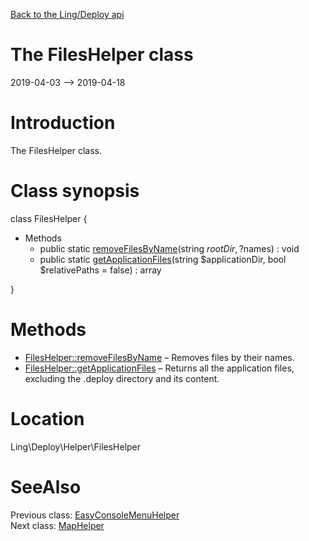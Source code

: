 [Back to the Ling/Deploy api](https://github.com/lingtalfi/Deploy/blob/master/doc/api/Ling/Deploy.md)



The FilesHelper class
================
2019-04-03 --> 2019-04-18






Introduction
============

The FilesHelper class.



Class synopsis
==============


class <span class="pl-k">FilesHelper</span>  {

- Methods
    - public static [removeFilesByName](https://github.com/lingtalfi/Deploy/blob/master/doc/api/Ling/Deploy/Helper/FilesHelper/removeFilesByName.md)(string $rootDir, ?$names) : void
    - public static [getApplicationFiles](https://github.com/lingtalfi/Deploy/blob/master/doc/api/Ling/Deploy/Helper/FilesHelper/getApplicationFiles.md)(string $applicationDir, bool $relativePaths = false) : array

}






Methods
==============

- [FilesHelper::removeFilesByName](https://github.com/lingtalfi/Deploy/blob/master/doc/api/Ling/Deploy/Helper/FilesHelper/removeFilesByName.md) &ndash; Removes files by their names.
- [FilesHelper::getApplicationFiles](https://github.com/lingtalfi/Deploy/blob/master/doc/api/Ling/Deploy/Helper/FilesHelper/getApplicationFiles.md) &ndash; Returns all the application files, excluding the .deploy directory and its content.





Location
=============
Ling\Deploy\Helper\FilesHelper


SeeAlso
==============
Previous class: [EasyConsoleMenuHelper](https://github.com/lingtalfi/Deploy/blob/master/doc/api/Ling/Deploy/Helper/EasyConsoleMenuHelper.md)<br>Next class: [MapHelper](https://github.com/lingtalfi/Deploy/blob/master/doc/api/Ling/Deploy/Helper/MapHelper.md)<br>
